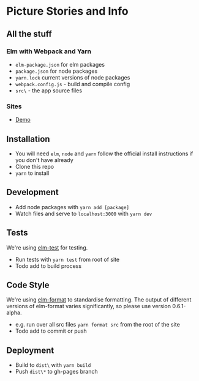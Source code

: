 # Picture Stories and Info

## All the stuff

### Elm with Webpack and Yarn
- `elm-package.json` for elm packages
- `package.json` for node packages
- `yarn.lock` current versions of node packages
- `webpack.config.js` - build and compile config
- `src\` - the app source files

### Sites
- [Demo](http://katjam.github.io/elm-pic-story-site)

## Installation
- You will need `elm`, `node` and `yarn` follow the official install instructions if you don't have already
- Clone this repo
- `yarn` to install

## Development
- Add node packages with `yarn add [package]`
- Watch files and serve to `localhost:3000` with `yarn dev`

## Tests
We're using [elm-test](https://github.com/rtfeldman/node-test-runner/releases/tag/0.18.12) for testing.
- Run tests with `yarn test` from root of site
- Todo add to build process

## Code Style
We're using [elm-format](https://github.com/avh4/elm-format) to standardise formatting. The output of different versions of elm-format varies significantly, so please use version 0.6.1-alpha.
- e.g. run over all src files `yarn format src` from the root of the site
- Todo add to commit or push

## Deployment
- Build to `dist\` with `yarn build`
- Push `dist\*` to gh-pages branch
